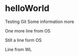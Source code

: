 # helloWorld
Testing Git
Some information more

One more line from OS

Still a line form OS

Line from WL 